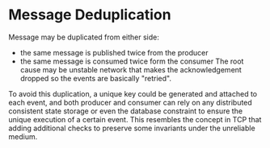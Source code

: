 # Message Deduplication

Message may be duplicated from either side:
- the same message is published twice from the producer
- the same message is consumed twice form the consumer
The root cause may be unstable network that makes the acknowledgement dropped so the events are basically "retried".

To avoid this duplication, a unique key could be generated and attached to each event, and both producer and consumer can rely on any distributed consistent state storage or even the database constraint to ensure the unique execution of a certain event. This resembles the concept in TCP that adding additional checks to preserve some invariants under the unreliable medium.
